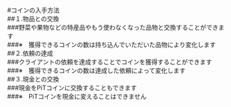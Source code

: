 #コインの入手方法<br>
##１.物品との交換<br>
###野菜や果物などの特産品やもう使わなくなった品物と交換することができます<br>
###※　獲得できるコインの数は持ち込んでいただいた品物により変化します<br>
##２.依頼の達成<br>
###クライアントの依頼を達成することでコインを獲得することができます<br>
###※　獲得できるコインの数は達成した依頼によって変化します<br>
##３.現金との交換<br>
###現金をPiTコインに交換することもできます<br>
###※　PiTコインを現金に変えることはできません

